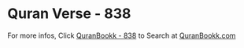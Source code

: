 # Quran Verse - 838 

For more infos, Click [QuranBookk - 838](https://www.quranbookk.com/quran/search?q=838) to Search at [QuranBookk.com](http://quranbookk.com/)
